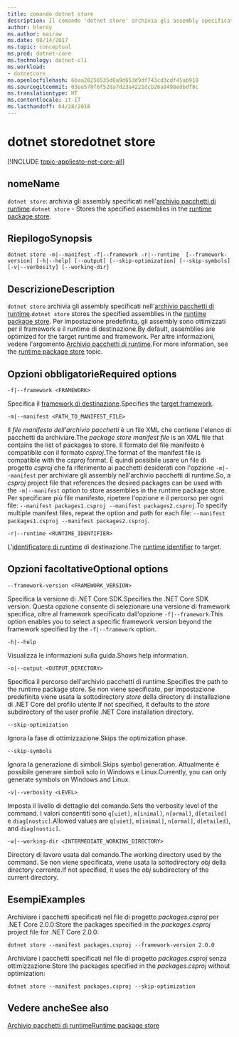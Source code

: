 ```yaml
---
title: comando dotnet store
description: Il comando 'dotnet store' archivia gli assembly specificati nell'archivio pacchetti di runtime.
author: bleroy
ms.author: mairaw
ms.date: 08/14/2017
ms.topic: conceptual
ms.prod: dotnet-core
ms.technology: dotnet-cli
ms.workload:
- dotnetcore
ms.openlocfilehash: 6baa28256535d6a9d653d9df743cd3cdf45ab910
ms.sourcegitcommit: 03ee570f6f528a7d23a4221dcb26a9498edbdf8c
ms.translationtype: HT
ms.contentlocale: it-IT
ms.lasthandoff: 04/28/2018
---
```

# <a name="dotnet-store"></a><span data-ttu-id="45fdf-103">dotnet store</span><span class="sxs-lookup"><span data-stu-id="45fdf-103">dotnet store</span></span>

[!INCLUDE [topic-appliesto-net-core-all](../../../includes/topic-appliesto-net-core-2plus.md)]

## <a name="name"></a><span data-ttu-id="45fdf-104">nome</span><span class="sxs-lookup"><span data-stu-id="45fdf-104">Name</span></span>

<span data-ttu-id="45fdf-105">`dotnet store`: archivia gli assembly specificati nell'[archivio pacchetti di runtime](../deploying/runtime-store.md).</span><span class="sxs-lookup"><span data-stu-id="45fdf-105">`dotnet store` - Stores the specified assemblies in the [runtime package store](../deploying/runtime-store.md).</span></span>

## <a name="synopsis"></a><span data-ttu-id="45fdf-106">Riepilogo</span><span class="sxs-lookup"><span data-stu-id="45fdf-106">Synopsis</span></span>

`dotnet store -m|--manifest -f|--framework -r|--runtime  [--framework-version] [-h|--help] [--output] [--skip-optimization] [--skip-symbols] [-v|--verbosity] [--working-dir]`

## <a name="description"></a><span data-ttu-id="45fdf-107">Descrizione</span><span class="sxs-lookup"><span data-stu-id="45fdf-107">Description</span></span>

<span data-ttu-id="45fdf-108">`dotnet store` archivia gli assembly specificati nell'[archivio pacchetti di runtime](../deploying/runtime-store.md).</span><span class="sxs-lookup"><span data-stu-id="45fdf-108">`dotnet store` stores the specified assemblies in the [runtime package store](../deploying/runtime-store.md).</span></span> <span data-ttu-id="45fdf-109">Per impostazione predefinita, gli assembly sono ottimizzati per il framework e il runtime di destinazione.</span><span class="sxs-lookup"><span data-stu-id="45fdf-109">By default, assemblies are optimized for the target runtime and framework.</span></span> <span data-ttu-id="45fdf-110">Per altre informazioni, vedere l'argomento [Archivio pacchetti di runtime](../deploying/runtime-store.md).</span><span class="sxs-lookup"><span data-stu-id="45fdf-110">For more information, see the [runtime package store](../deploying/runtime-store.md) topic.</span></span>

## <a name="required-options"></a><span data-ttu-id="45fdf-111">Opzioni obbligatorie</span><span class="sxs-lookup"><span data-stu-id="45fdf-111">Required options</span></span>

`-f|--framework <FRAMEWORK>`

<span data-ttu-id="45fdf-112">Specifica il [framework di destinazione](../../standard/frameworks.md).</span><span class="sxs-lookup"><span data-stu-id="45fdf-112">Specifies the [target framework](../../standard/frameworks.md).</span></span>

`-m|--manifest <PATH_TO_MANIFEST_FILE>`

<span data-ttu-id="45fdf-113">Il *file manifesto dell'archivio pacchetti* è un file XML che contiene l'elenco di pacchetti da archiviare.</span><span class="sxs-lookup"><span data-stu-id="45fdf-113">The *package store manifest file* is an XML file that contains the list of packages to store.</span></span> <span data-ttu-id="45fdf-114">Il formato del file manifesto è compatibile con il formato *csproj*.</span><span class="sxs-lookup"><span data-stu-id="45fdf-114">The format of the manifest file is compatible with the *csproj* format.</span></span> <span data-ttu-id="45fdf-115">È quindi possibile usare un file di progetto *csproj* che fa riferimento ai pacchetti desiderati con l'opzione `-m|--manifest` per archiviare gli assembly nell'archivio pacchetti di runtime.</span><span class="sxs-lookup"><span data-stu-id="45fdf-115">So, a *csproj* project file that references the desired packages can be used with the `-m|--manifest` option to store assemblies in the runtime package store.</span></span> <span data-ttu-id="45fdf-116">Per specificare più file manifesto, ripetere l'opzione e il percorso per ogni file: `--manifest packages1.csproj --manifest packages2.csproj`.</span><span class="sxs-lookup"><span data-stu-id="45fdf-116">To specify multiple manifest files, repeat the option and path for each file: `--manifest packages1.csproj --manifest packages2.csproj`.</span></span>

`-r|--runtime <RUNTIME_IDENTIFIER>`

<span data-ttu-id="45fdf-117">L'[identificatore di runtime](../rid-catalog.md) di destinazione.</span><span class="sxs-lookup"><span data-stu-id="45fdf-117">The [runtime identifier](../rid-catalog.md) to target.</span></span>

## <a name="optional-options"></a><span data-ttu-id="45fdf-118">Opzioni facoltative</span><span class="sxs-lookup"><span data-stu-id="45fdf-118">Optional options</span></span>

`--framework-version <FRAMEWORK_VERSION>`

<span data-ttu-id="45fdf-119">Specifica la versione di .NET Core SDK.</span><span class="sxs-lookup"><span data-stu-id="45fdf-119">Specifies the .NET Core SDK version.</span></span> <span data-ttu-id="45fdf-120">Questa opzione consente di selezionare una versione di framework specifica, oltre al framework specificato dall'opzione `-f|--framework`.</span><span class="sxs-lookup"><span data-stu-id="45fdf-120">This option enables you to select a specific framework version beyond the framework specified by the `-f|--framework` option.</span></span>

`-h|--help`

<span data-ttu-id="45fdf-121">Visualizza le informazioni sulla guida.</span><span class="sxs-lookup"><span data-stu-id="45fdf-121">Shows help information.</span></span>

`-o|--output <OUTPUT_DIRECTORY>`

<span data-ttu-id="45fdf-122">Specifica il percorso dell'archivio pacchetti di runtime.</span><span class="sxs-lookup"><span data-stu-id="45fdf-122">Specifies the path to the runtime package store.</span></span> <span data-ttu-id="45fdf-123">Se non viene specificato, per impostazione predefinita viene usata la sottodirectory *store* della directory di installazione di .NET Core del profilo utente.</span><span class="sxs-lookup"><span data-stu-id="45fdf-123">If not specified, it defaults to the *store* subdirectory of the user profile .NET Core installation directory.</span></span>

`--skip-optimization`

<span data-ttu-id="45fdf-124">Ignora la fase di ottimizzazione.</span><span class="sxs-lookup"><span data-stu-id="45fdf-124">Skips the optimization phase.</span></span>

`--skip-symbols`

<span data-ttu-id="45fdf-125">Ignora la generazione di simboli.</span><span class="sxs-lookup"><span data-stu-id="45fdf-125">Skips symbol generation.</span></span> <span data-ttu-id="45fdf-126">Attualmente è possibile generare simboli solo in Windows e Linux.</span><span class="sxs-lookup"><span data-stu-id="45fdf-126">Currently, you can only generate symbols on Windows and Linux.</span></span>

`-v|--verbosity <LEVEL>`

<span data-ttu-id="45fdf-127">Imposta il livello di dettaglio del comando.</span><span class="sxs-lookup"><span data-stu-id="45fdf-127">Sets the verbosity level of the command.</span></span> <span data-ttu-id="45fdf-128">I valori consentiti sono `q[uiet]`, `m[inimal]`, `n[ormal]`, `d[etailed]` e `diag[nostic]`.</span><span class="sxs-lookup"><span data-stu-id="45fdf-128">Allowed values are `q[uiet]`, `m[inimal]`, `n[ormal]`, `d[etailed]`, and `diag[nostic]`.</span></span>

`-w|--working-dir <INTERMEDIATE_WORKING_DIRECTORY>`

<span data-ttu-id="45fdf-129">Directory di lavoro usata dal comando.</span><span class="sxs-lookup"><span data-stu-id="45fdf-129">The working directory used by the command.</span></span> <span data-ttu-id="45fdf-130">Se non viene specificata, viene usata la sottodirectory *obj* della directory corrente.</span><span class="sxs-lookup"><span data-stu-id="45fdf-130">If not specified, it uses the *obj* subdirectory of the current directory.</span></span>

## <a name="examples"></a><span data-ttu-id="45fdf-131">Esempi</span><span class="sxs-lookup"><span data-stu-id="45fdf-131">Examples</span></span>

<span data-ttu-id="45fdf-132">Archiviare i pacchetti specificati nel file di progetto *packages.csproj* per .NET Core 2.0.0:</span><span class="sxs-lookup"><span data-stu-id="45fdf-132">Store the packages specified in the *packages.csproj* project file for .NET Core 2.0.0:</span></span>

`dotnet store --manifest packages.csproj --framework-version 2.0.0`

<span data-ttu-id="45fdf-133">Archiviare i pacchetti specificati nel file di progetto *packages.csproj* senza ottimizzazione:</span><span class="sxs-lookup"><span data-stu-id="45fdf-133">Store the packages specified in the *packages.csproj* without optimization:</span></span>

`dotnet store --manifest packages.csproj --skip-optimization`

## <a name="see-also"></a><span data-ttu-id="45fdf-134">Vedere anche</span><span class="sxs-lookup"><span data-stu-id="45fdf-134">See also</span></span>

[<span data-ttu-id="45fdf-135">Archivio pacchetti di runtime</span><span class="sxs-lookup"><span data-stu-id="45fdf-135">Runtime package store</span></span>](../deploying/runtime-store.md)   
